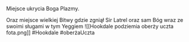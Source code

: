 Miejsce ukrycia Boga Plazmy.

Oraz miejsce wielkiej Bitwy gdzie zgniął Sir Latrel oraz sam Bóg wraz ze swoimi sługami w tym Yeggiem
![[Hookdale podziemia oberży uczta fota.png]]
#Hookdale #oberżaUczta
